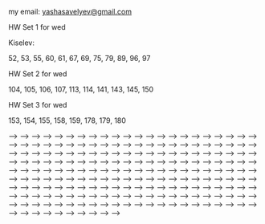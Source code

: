my email: yashasavelyev@gmail.com

HW Set 1 for wed

Kiselev: 

52, 53, 55, 60, 61, 67, 69, 75, 79, 89, 96, 97

HW Set 2 for wed

104, 105, 106, 107, 113, 114, 141, 143, 145, 150

HW Set 3 for wed

153, 154, 155, 158, 159, 178, 179, 180

<!-- 12.4: 1  \ -->
<!-- 12.5: 2 ,3, 12, 13, 23, 25, 59, 65, 71  \ -->
<!---->
<!-- HW Set 2 for wed -->
<!---->
<!-- 13.3: 3, 4, 5, 8, 14, 18, 28  \ -->
<!-- 13.4: 15, 15, 19 \ -->
<!-- 14.1: 4, 32, 33, 30 -->
<!---->
<!-- HW Set 3 for wed -->
<!---->
<!-- 14.2: 11, 12, 17, 18, 19, 43, 50 \ -->
<!-- 14.3: 6, 33, 34, 37, 41, 77 \ -->
<!-- 14.4: 1,2, 23, 25 \ -->
<!---->
<!-- HW Set 4 for wed -->
<!---->
<!-- 14.5: 1, 2, 11, 12, 15, 17, 18, 51 \ -->
<!---->
<!-- HW Set 5 for wed \ -->
<!---->
<!-- 1) Using the Chain rule in the book, prove the version of the chain rule: -->
<!-- For $c: [a,b] \to \mathbb{R} ^{n}$ and $f: \mathbb{R} ^{n} \to \mathbb{R}$, $${d}/{dt} \, f \circ c (t)  = grad f (c (t) ) \cdot c' (t).$$ \ -->
<!-- 14.6: 13, 20, 26 \ -->
<!-- 14.7: 5, 6, 7, 23, 34 \ -->
<!---->
<!-- HW Set 6 for wed \ -->
<!---->
<!-- 14.8: 1, 3, 4, 23 \ -->
<!-- 15.1: 27 \ -->
<!-- 15.2: 11, 12, 13, 14, 69  \ -->
<!---->
<!-- HW Set 7 for wed \ -->
<!---->
<!-- 15.3: 9, 13, 14, 39, 49, 50  -->
<!-- <!-- 1.5: 1, 4a,b, 5   --> -->
<!-- <!-- 1.6: 1, 3, 7a,b, 10, 15   --> -->
<!-- <!-- 1.7: 1, 6 --> -->
<!-- <!-- 2.1: 1,2, 3,4   --> -->
<!-- <!-- 2.2: 1,2 --> -->
<!-- <!----> -->
<!-- <!-- HW set 2 for wed --> -->
<!-- <!----> -->
<!-- <!-- 3.2: 1,2,6   --> -->
<!-- <!-- 3.3: 1,2,3,4   --> -->
<!-- <!-- 3.4: 10,11    --> -->
<!-- <!-- 4.1: 1, 2, 3, 4      --> -->
<!-- <!-- extra: Show that our definition of differentiability of a map $\mathbb {R} ^n \to \mathbb {R} ^m$, when $n=m=1$ coincides with the usual differentiability of a function. --> -->
<!-- <!----> -->
<!-- <!-- HW set 3 for wed --> -->
<!-- <!-- 4.2: 1abc, 2, 3a, 5a, 12, 13   --> -->
<!-- <!-- 4.3: 1,3,4   --> -->
<!-- <!-- 4.4:  1, 3   --> -->
<!-- <!-- 4.5: 1, 2, 3   --> -->
<!-- <!-- 5.1: 5, 6, 12   --> -->
<!-- <!-- 5.2: 1, 2, 4, 5, 8  --> -->
<!-- <!----> -->
<!-- <!-- HW set 4 for wed --> -->
<!-- <!----> -->
<!-- <!-- 5.3: 1, 5, 6, 10, 12, 25   --> -->
<!-- <!-- 6.2: 1, 2, 3 a,b,c, 4  --> -->
<!-- <!-- 6.3: 1, 7, 8, 9, 10, 11   --> -->
<!-- <!-- 7.1: 1, 2   --> -->
<!-- <!----> -->
<!-- <!-- HW set 5 --> -->
<!-- <!----> -->
<!-- <!-- 7.2: 5, 6, 8, 11    --> -->
<!-- <!-- 7.3: 1,2 --> -->
<!-- <!-- 8.1: 1, 2, 3, 8, 9     --> -->
<!-- <!-- 8.2: 1   --> -->
<!-- <!-- 8.3: 6,9, 15      --> -->
<!-- <!----> -->
<!-- <!-- HW set 5 --> -->
<!-- <!----> -->
<!-- <!-- 9.2: 1:a,b,c,d, 2:a,b, 3, 5, 9   --> -->
<!-- <!-- 9.3: 1,2, 3,4, 15      --> -->
<!-- <!-- 10.1: 1:a,b,c, 2, 5, 6      --> -->
<!-- <!----> -->
<!-- <!-- HW set 6 --> -->
<!-- <!----> -->
<!-- <!-- 10.2: 2   --> -->
<!-- <!-- 11.1: 1,2,3,4   --> -->
<!-- <!-- 11.2: 1,2,4,9,13    --> -->
<!-- <!----> -->
<!-- <!-- HW set 7 --> -->
<!-- <!----> -->
<!-- <!-- 12.1: 1, 2   --> -->
<!-- <!-- 12.2: 1,2,3    --> -->
<!-- <!-- 12.3: 1,2, 10   --> -->
<!-- <!-- 12.4: 6   --> -->
<!-- <!-- 12.5: 2, 4, 6, 14 --> -->
<!-- <!-- 12.6: 5 --> -->
<!-- <!----> -->
<!-- <!-- HW set 8 --> -->
<!-- <!----> -->
<!-- <!-- Q1: What is the Jacobian $L'$ of a linear map $L: \mathbb{R} ^{n}  \to \mathbb{R} ^{m} $? Give a proof.  --> -->
<!-- <!----> -->
<!-- <!-- 17.5: 1,2,3 --> -->
<!---->
<!-- <!-- <!-- 5a,b, 7, 8, 9, 13   --> --> -->
<!-- <!-- <!--  --> --> -->
<!-- <!-- HW Set 3, due wed   --> -->
<!-- <!-- <!--  --> --> -->
<!-- <!--  --> -->
<!-- <!-- 3.1: 1,2   --> -->
<!-- <!--  --> -->
<!-- <!-- HW set 4, due wed   --> -->
<!-- <!-- <!-- , 13, 15   --> --> -->
<!-- <!--  --> -->
<!-- <!-- HW set 5, due wed    --> -->
<!-- <!--  --> -->
<!-- <!--  --> -->
<!-- <!-- HW set 6, wed --> -->
<!-- <!--  --> -->
<!-- <!-- 5.3: 1, 5, 6, 10, 12, 25   --> -->
<!-- <!-- 6.2: 2, 3, 4   --> -->
<!-- <!--  --> -->
<!-- <!--  --> -->
<!-- <!-- HW set 7, wed    --> -->
<!-- <!--  --> -->
<!-- <!-- 6.3: 7, 8, 9, 10, 11   --> -->
<!-- <!-- 7.1: 1, 2   --> -->
<!-- <!-- 7.2: 5, 6, 8, 11    --> -->
<!-- <!--  --> -->
<!-- <!-- HW set 8 --> -->
<!-- <!--  --> -->
<!-- <!-- 8.1: 1, 2, 3, 8, 9     --> -->
<!-- <!-- <!-- 8.2: 1   --> --> -->
<!-- <!-- <!-- 8.3: 6,9, 15   -->  --> -->
<!-- <!--  --> -->
<!-- <!-- HW set 9  --> -->
<!-- <!-- 8.2: 1,2    --> -->
<!-- <!-- 8.3: 1, 6,9, 12, 13, 15   --> -->
<!-- <!--  --> -->
<!-- <!-- HW set 10 --> -->
<!-- <!--  --> -->
<!-- <!-- 9.2: 1:a,b,c,d, 2:a,b, 3, 5, 9   --> -->
<!-- <!--  --> -->
<!-- <!-- Set 11 --> -->
<!-- <!--  --> -->
<!-- <!-- 9.3: 1,2, 3,4, 15      --> -->
<!-- <!-- 10.1: 1:a,b,c, 2, 5, 6       --> -->
<!-- <!--  --> -->
<!-- <!-- Set 12 --> -->
<!-- <!--  --> -->
<!-- <!-- 11.1: 1,2,3,4   --> -->
<!-- <!-- 11.2: 1,2,4,9, 13    --> -->
<!-- <!--  --> -->
<!-- <!-- Set 13    --> -->
<!-- <!--  --> -->
<!-- <!-- 12.1: 1, 2   --> -->
<!-- <!-- 12.2: 1,2,3    --> -->
<!-- <!-- 12.3: 1,2, 10   --> -->
<!-- <!-- 12.4: 6   --> -->
<!-- <!-- 12.5: 2, 4, 6, 14   --> -->
<!-- <!--  --> -->
<!-- <!--  --> -->
<!-- <!-- Set 14    --> -->
<!-- <!--  --> -->
<!-- <!-- Q1: What is the Jacobian $L'$ of a linear map $L: R^n \to R^m $? Give a proof. --> -->
<!-- <!-- 17.5: 1,2,3   --> -->
<!-- <!--  --> -->
<!-- <!-- ======= --> -->
<!-- <!--  --> -->
<!-- <!--  --> -->
<!-- <!-- <!--<h1 id="maxima-and-minima" class="unnumbered">Maxima and minima</h1>--> --> -->
<!-- <!-- <!--<h2 id="homework-set-3" class="unnumbered">Homework set 3</h2>--> --> -->
<!-- <!-- <!--<p>5.1: 5, 6, 12<br />--> --> -->
<!-- <!-- <!--<br />--> --> -->
<!-- <!-- <!--</p>--> --> -->
<!-- <!-- <!--<h2 id="homework-set-4" class="unnumbered">Homework set 4</h2>--> --> -->
<!-- <!-- <!--<p>5.3: 1, 5, 6, 10, 12, 25<br />--> --> -->
<!-- <!-- <!--</p>--> --> -->
<!-- <!-- <!--<h1 id="potential-functions-line-integrals" class="unnumbered">Potential functions, line integrals</h1>--> --> -->
<!-- <!-- <!--<h2 id="homework-set-5" class="unnumbered">Homework set 5</h2>--> --> -->
<!-- <!-- <!--<p>6.2: 3, 4<br />--> --> -->
<!-- <!-- <!--6.3: 7, 8, 9, 10<br />--> --> -->
<!-- <!-- <!--7.1: 1, 2<br />--> --> -->
<!-- <!-- <!--7.2: 5, 6, 8<br />--> --> -->
<!-- <!-- <!--8.1: 1, 2, 3<br />--> --> -->
<!-- <!-- <!--</p>--> --> -->
<!-- <!-- <!--<h2 id="homework-set-6" class="unnumbered">Homework set 6</h2>--> --> -->
<!-- <!-- <!--<p>8.2: 1<br />--> --> -->
<!-- <!-- <!--8.3: 6,9, 15<br />--> --> -->
<!-- <!-- <!--9.2: 1:a,b,c,d, 2:a,b, 3<br />--> --> -->
<!-- <!-- <!--</p>--> --> -->
<!-- <!-- <!--<h2 id="homework-set-7" class="unnumbered">Homework set 7</h2>--> --> -->
<!-- <!-- <!--<p>9.3: 1,2<br />--> --> -->
<!-- <!-- <!--10.1: 1:a,b,c, 2<br />--> --> -->
<!-- <!-- <!--</p>--> --> -->
<!-- <!-- <!--<h1 id="surface-integrals-divergence-and-stokes-theorem">Surface Integrals Divergence and Stokes theorem</h1>--> --> -->
<!-- <!-- <!--<h2 id="homework-set-8" class="unnumbered">Homework set 8</h2>--> --> -->
<!-- <!-- <!--<p>11.3: 1,2<br />--> --> -->
<!-- <!-- <!--12.1: 2<br />--> --> -->
<!-- <!-- <!--12.2: 1,2,3<br />--> --> -->
<!-- <!-- <!--</p>--> --> -->
<!-- <!-- <!--<h2 id="homework-set-9" class="unnumbered">Homework set 9</h2>--> --> -->
<!-- <!-- <!--<p>12.3: 1:a,b, 12<br />--> --> -->
<!-- <!-- <!--12.5: 2,3,6<br />--> --> -->
<!-- <!-- <!--12.6: 7, 9<br />--> --> -->
<!-- <!-- <!--</p>--> --> -->
<!-- <!--  --> -->
